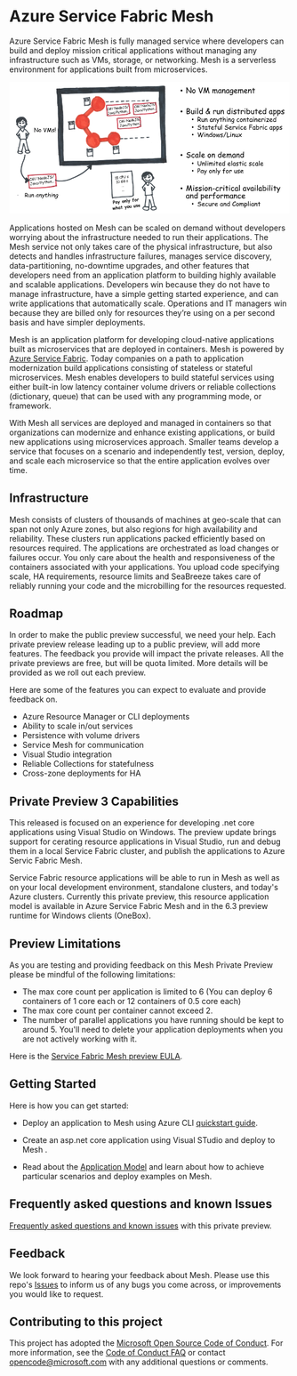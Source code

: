 # Azure Service Fabric Mesh

Azure Service Fabric Mesh is fully managed service where developers can build and deploy mission critical applications without managing any infrastructure such as VMs, storage, or networking. Mesh is a serverless environment for applications built from microservices.

![Mesh-01][Mesh-01]

Applications hosted on Mesh can be scaled on demand without developers worrying about the infrastructure needed to run their applications. The Mesh service not only takes care of the physical infrastructure, but also detects and handles infrastructure failures, manages service discovery, data-partitioning, no-downtime upgrades, and other features that developers need from an application platform to building highly available and scalable applications. Developers win because they do not have to manage infrastructure, have a simple getting started experience, and can write  applications that automatically scale. Operations and IT managers win because they are billed only for resources they’re using on a per second basis and have simpler deployments.

Mesh is an application platform for developing cloud-native applications built as microservices that are deployed in containers. Mesh is powered by [Azure Service Fabric]((http://docs.microsoft.com/azure/service-fabric/.md)). Today companies on a path to application modernization build applications consisting of stateless or stateful microservices. Mesh enables developers to build stateful services using either built-in low latency container volume drivers or reliable collections (dictionary, queue) that can be used with any programming mode, or framework.

With Mesh all services are deployed and managed in containers so that organizations can modernize and enhance existing applications, or build new applications using microservices approach. Smaller teams develop a service that focuses on a scenario and independently test, version, deploy, and scale each microservice so that the entire application evolves over time.

## Infrastructure

Mesh consists of clusters of thousands of machines at geo-scale that can span not only Azure zones, but also regions for high availability and reliability. These clusters run applications packed efficiently based on resources required. The applications are orchestrated as load changes or failures occur.  You only care about the health and responsiveness of the containers associated with your applications.  You upload code specifying scale, HA requirements, resource limits and SeaBreeze takes care of reliably running your code and the microbilling for the resources requested.

## Roadmap

In order to make the public preview successful, we need your help. Each private preview release leading up to a public preview, will add more features. The feedback you provide will impact the private releases. All the private previews are free, but will be quota limited. More details will be provided as we roll out each preview.

Here are some of the features you can expect to evaluate and provide feedback on.

- Azure Resource Manager or CLI deployments
- Ability to scale in/out services
- Persistence with volume drivers
- Service Mesh for communication
- Visual Studio integration
- Reliable Collections for statefulness
- Cross-zone deployments for HA

## Private Preview 3 Capabilities

This released is focused on an experience for developing .net core applications using Visual Studio on Windows. The preview update brings support for cerating resource applications in Visual Studio, run and debug them in a local Service Fabric cluster, and publish the applications to Azure Servic Fabric Mesh.

Service Fabric resource applications will be able to run in Mesh as well as on your local development environment, standalone clusters, and today's Azure clusters. Currently this private preview, this resource application model is available in Azure Service Fabric Mesh and in the 6.3 preview runtime for Windows clients (OneBox).

## Preview Limitations

As you are testing and providing feedback on this Mesh Private Preview please be mindful of the following limitations:

- The max core count per application is limited to 6 (You can deploy 6 containers of 1 core each or 12 containers of 0.5 core each)
- The max core count per container cannot exceed 2.
- The number of parallel applications you have running should be kept to around 5. You'll need to delete your application deployments when you are not actively working with it.

Here is the [Service Fabric Mesh preview EULA](http://aka.ms/seabreezeprevieweula).

## Getting Started

Here is how you can get started:

- Deploy an application to Mesh using Azure CLI [quickstart guide](./docs/conceptual-docs/service-fabric-mesh-quickstart-deploy-container.md).

- Create an asp.net core application using Visual STudio and deploy to Mesh []().

- Read about the [Application Model](./docs/conceptual-docs/appmodel-overview.md) and learn about how to achieve particular scenarios and deploy examples on Mesh.

## Frequently asked questions and known Issues

[Frequently asked questions and known issues](./docs/conceptual-docs/FAQ-and-KnownIssues.md) with this private preview.

## Feedback

We look forward to hearing your feedback about Mesh. Please use this repo's [Issues](https://github.com/Azure/seabreeze-preview-pr/issues) to inform us of any bugs you come across, or improvements you would like to request.

<!-- Images -->
[Mesh-01]: ./media/Mesh.PNG

## Contributing to this project

This project has adopted the
[Microsoft Open Source Code of Conduct](https://opensource.microsoft.com/codeofconduct/).
For more information, see the
[Code of Conduct FAQ](https://opensource.microsoft.com/codeofconduct/faq/) or
contact [opencode@microsoft.com](mailto:opencode@microsoft.com) with any
additional questions or comments.
